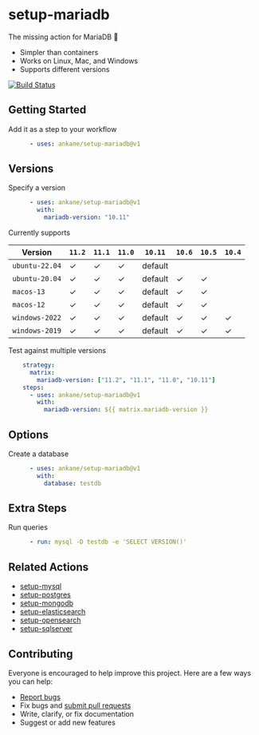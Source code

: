 # setup-mariadb

The missing action for MariaDB :tada:

- Simpler than containers
- Works on Linux, Mac, and Windows
- Supports different versions

[![Build Status](https://github.com/ankane/setup-mariadb/workflows/build/badge.svg?branch=v1)](https://github.com/ankane/setup-mariadb/actions)

## Getting Started

Add it as a step to your workflow

```yml
      - uses: ankane/setup-mariadb@v1
```

## Versions

Specify a version

```yml
      - uses: ankane/setup-mariadb@v1
        with:
          mariadb-version: "10.11"
```

Currently supports

Version | `11.2` | `11.1` | `11.0` | `10.11` | `10.6` | `10.5` | `10.4`
--- | ---| --- | --- | --- | --- | --- | ---
`ubuntu-22.04` | ✓ | ✓ | ✓ | default | | |
`ubuntu-20.04` | ✓ | ✓ | ✓ | default | ✓ | ✓ |
`macos-13` | ✓ | ✓ | ✓ | default | ✓ | ✓ |
`macos-12` | ✓ | ✓ | ✓ | default | ✓ | ✓ |
`windows-2022` | ✓ | ✓ | ✓ | default | ✓ | ✓ | ✓
`windows-2019` | ✓ | ✓ | ✓ | default | ✓ | ✓ | ✓

Test against multiple versions

```yml
    strategy:
      matrix:
        mariadb-version: ["11.2", "11.1", "11.0", "10.11"]
    steps:
      - uses: ankane/setup-mariadb@v1
        with:
          mariadb-version: ${{ matrix.mariadb-version }}
```

## Options

Create a database

```yml
      - uses: ankane/setup-mariadb@v1
        with:
          database: testdb
```

## Extra Steps

Run queries

```yml
      - run: mysql -D testdb -e 'SELECT VERSION()'
```

## Related Actions

- [setup-mysql](https://github.com/ankane/setup-mysql)
- [setup-postgres](https://github.com/ankane/setup-postgres)
- [setup-mongodb](https://github.com/ankane/setup-mongodb)
- [setup-elasticsearch](https://github.com/ankane/setup-elasticsearch)
- [setup-opensearch](https://github.com/ankane/setup-opensearch)
- [setup-sqlserver](https://github.com/ankane/setup-sqlserver)

## Contributing

Everyone is encouraged to help improve this project. Here are a few ways you can help:

- [Report bugs](https://github.com/ankane/setup-mariadb/issues)
- Fix bugs and [submit pull requests](https://github.com/ankane/setup-mariadb/pulls)
- Write, clarify, or fix documentation
- Suggest or add new features
